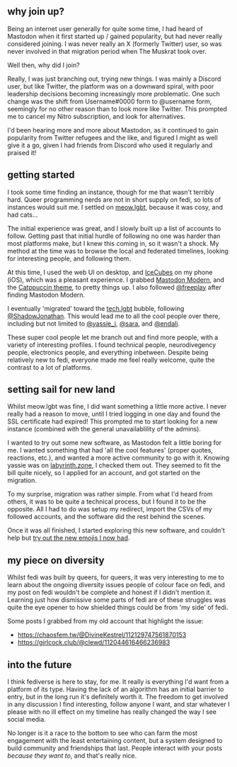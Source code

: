 ## why join up?

Being an internet user generally for quite some time, I had heard of Mastodon when it first started up / gained popularity, but had never
really considered joining. I was never really an X (formerly Twitter) user, so was never involved in that migration period when The Muskrat took over.

Well then, why did I join?

Really, I was just branching out, trying new things. I was mainly a Discord user, but like Twitter, the platform was on a downward spiral, with poor
leadership decisions becoming increasingly more problematic. One such change was the shift from Username#0000 form to @username form, seemingly for
no other reason than to look more like Twitter. This prompted me to cancel my Nitro subscription, and look for alternatives.

I'd been hearing more and more about Mastodon, as it continued to gain popularity from Twitter refugees and the like, and figured I might as well give
it a go, given I had friends from Discord who used it regularly and praised it!

## getting started

I took some time finding an instance, though for me that wasn't terribly hard. Queer programming nerds are not in short supply on fedi, so lots of
instances would suit me. I settled on [meow.lgbt](https://meow.lgbt), because it was cosy, and had cats...

The initial experience was great, and I slowly built up a list of accounts to follow. Getting past that initial hurdle of following no one was harder
than most platforms make, but I knew this coming in, so it wasn't a shock. My method at the time was to browse the local and federated timelines, looking
for interesting people, and following them.

At this time, I used the web UI on desktop, and [IceCubes](https://github.com/Dimillian/IceCubesApp) on my phone (iOS), which was a pleasant experience.
I grabbed [Mastodon Modern](https://codeberg.org/Freeplay/Mastodon-Modern), and the [Catppuccin theme](https://github.com/catppuccin/userstyles/tree/main/styles/mastodon), to pretty things up. I also followed [@freeplay](https://wetdry.world/@freeplay) after finding Mastodon Modern.

I eventually 'migrated' toward the [tech.lgbt](https://tech.lgbt) bubble, following [@ShadowJonathan](https://tech.lgbt/@ShadowJonathan).
This would lead me to all the cool people over there, including but not limited to [@yassie_j](https://labyrinth.zone/yassie_j), [@sara](https://tech.lgbt/@sara), and [@endali](https://tech.lgbt/@endali).

These super cool people let me branch out and find more people, with a variety of interesting profiles. I found technical people, neurodivegency people,
electronics people, and everything inbetween. Despite being relatively new to fedi, everyone made me feel really welcome, quite the contrast to a lot
of platforms.

## setting sail for new land

Whilst meow.lgbt was fine, I did want something a little more active. I never really had a reason to move, until I tried logging in one day and found
the SSL certificate had expired! This prompted me to start looking for a new instance (combined with the general unavailablility of the admins).

I wanted to try out some new software, as Mastodon felt a little boring for me. I wanted something that had 'all the cool features' 
(proper quotes, reactions, etc.), and wanted a more active community to go with it. Knowing yassie was on [labyrinth.zone](https://labyrinth.zone),
I checked them out. They seemed to fit the bill quite nicely, so I applied for an account, and got started on the migration.

To my surprise, migration was rather simple. From what I'd heard from others, it was to be quite a technical process, but I found it to be the opposite.
All I had to do was setup my redirect, import the CSVs of my followed accounts, and the software did the rest behind the scenes.

Once it was all finished, I started exploring this new software, and couldn't help but [try out the new emojis I now had](https://labyrinth.zone/notice/AhFTpNqAY9SZhKz2si).

## my piece on diversity

Whilst fedi was built by queers, for queers, it was very interesting to me to learn about the ongoing diversity issues people of colour face on fedi,
and my post on fedi wouldn't be complete and honest if I didn't mention it. Learning just how dismissive some parts of fedi are of these struggles was
quite the eye opener to how shielded things could be from 'my side' of fedi. 

Some posts I grabbed from my old account that highlight the issue:
- https://chaosfem.tw/@DivineKestrel/112129747561870153
- https://girlcock.club/@clewd/112044616466236983

## into the future

I think fediverse is here to stay, for me. It really is everything I'd want from a platform of its type. Having the lack of an algorithm has an
initial barrier to entry, but in the long run it's definitely worth it. The freedom to get involved in any discussion I find interesting, follow anyone
I want, and star whatever I please with no ill effect on my timeline has really changed the way I see social media.

No longer is it a race to the bottom to see who can farm the most engagement with the least entertaining content, but a system designed to build 
community and friendships that last. People interact with your posts *because they want to*, and that's really nice.
